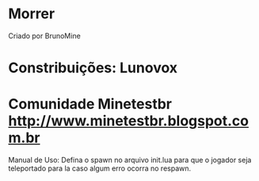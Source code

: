 Morrer
======
Criado por BrunoMine
  
Constribuições: Lunovox
======
Comunidade Minetestbr
<http://www.minetestbr.blogspot.com.br>
======
Manual de Uso:
Defina o spawn no arquivo init.lua para que o jogador seja teleportado para la caso algum erro ocorra no respawn.
